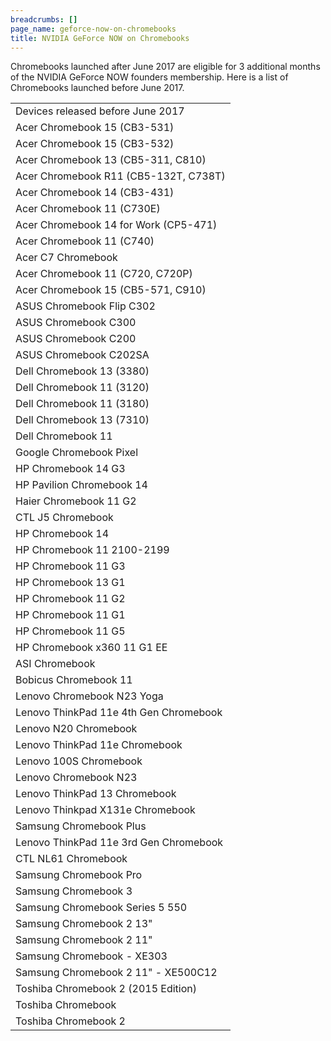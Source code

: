 ```yaml
---
breadcrumbs: []
page_name: geforce-now-on-chromebooks
title: NVIDIA GeForce NOW on Chromebooks
---
```


Chromebooks launched after June 2017 are eligible for 3 additional months of the
NVIDIA GeForce NOW founders membership. Here is a list of Chromebooks launched
before June 2017.

<table>
<tr>

<td>Devices released before June 2017</td>

</tr>
<tr>

<td>Acer Chromebook 15 (CB3-531)</td>

</tr>
<tr>

<td>Acer Chromebook 15 (CB3-532)</td>

</tr>
<tr>

<td>Acer Chromebook 13 (CB5-311, C810)</td>

</tr>
<tr>

<td>Acer Chromebook R11 (CB5-132T, C738T)</td>

</tr>
<tr>

<td>Acer Chromebook 14 (CB3-431)</td>

</tr>
<tr>

<td>Acer Chromebook 11 (C730E)</td>

</tr>
<tr>

<td>Acer Chromebook 14 for Work (CP5-471)</td>

</tr>
<tr>

<td>Acer Chromebook 11 (C740)</td>

</tr>
<tr>

<td>Acer C7 Chromebook</td>

</tr>
<tr>

<td>Acer Chromebook 11 (C720, C720P)</td>

</tr>
<tr>

<td>Acer Chromebook 15 (CB5-571, C910)</td>

</tr>
<tr>

<td>ASUS Chromebook Flip C302</td>

</tr>
<tr>

<td>ASUS Chromebook C300</td>

</tr>
<tr>

<td>ASUS Chromebook C200</td>

</tr>
<tr>

<td>ASUS Chromebook C202SA</td>

</tr>
<tr>

<td>Dell Chromebook 13 (3380)</td>

</tr>
<tr>

<td>Dell Chromebook 11 (3120)</td>

</tr>
<tr>

<td>Dell Chromebook 11 (3180)</td>

</tr>
<tr>

<td>Dell Chromebook 13 (7310)</td>

</tr>
<tr>

<td>Dell Chromebook 11</td>

</tr>
<tr>

<td>Google Chromebook Pixel</td>

</tr>
<tr>

<td>HP Chromebook 14 G3</td>

</tr>
<tr>

<td>HP Pavilion Chromebook 14</td>

</tr>
<tr>

<td>Haier Chromebook 11 G2</td>

</tr>
<tr>

<td>CTL J5 Chromebook</td>

</tr>
<tr>

<td>HP Chromebook 14</td>

</tr>
<tr>

<td>HP Chromebook 11 2100-2199</td>

</tr>
<tr>

<td>HP Chromebook 11 G3</td>

</tr>
<tr>

<td>HP Chromebook 13 G1</td>

</tr>
<tr>

<td>HP Chromebook 11 G2</td>

</tr>
<tr>

<td>HP Chromebook 11 G1</td>

</tr>
<tr>

<td>HP Chromebook 11 G5</td>

</tr>
<tr>

<td>HP Chromebook x360 11 G1 EE</td>

</tr>
<tr>

<td>ASI Chromebook</td>

</tr>
<tr>

<td>Bobicus Chromebook 11</td>

</tr>
<tr>

<td>Lenovo Chromebook N23 Yoga</td>

</tr>
<tr>

<td>Lenovo ThinkPad 11e 4th Gen Chromebook</td>

</tr>
<tr>

<td>Lenovo N20 Chromebook</td>

</tr>
<tr>

<td>Lenovo ThinkPad 11e Chromebook</td>

</tr>
<tr>

<td>Lenovo 100S Chromebook</td>

</tr>
<tr>

<td>Lenovo Chromebook N23</td>

</tr>
<tr>

<td>Lenovo ThinkPad 13 Chromebook</td>

</tr>
<tr>

<td>Lenovo Thinkpad X131e Chromebook</td>

</tr>
<tr>

<td>Samsung Chromebook Plus</td>

</tr>
<tr>

<td>Lenovo ThinkPad 11e 3rd Gen Chromebook</td>

</tr>
<tr>

<td>CTL NL61 Chromebook</td>

</tr>
<tr>

<td>Samsung Chromebook Pro</td>

</tr>
<tr>

<td>Samsung Chromebook 3</td>

</tr>
<tr>

<td>Samsung Chromebook Series 5 550</td>

</tr>
<tr>

<td>Samsung Chromebook 2 13"</td>

</tr>
<tr>

<td>Samsung Chromebook 2 11"</td>

</tr>
<tr>

<td>Samsung Chromebook - XE303</td>

</tr>
<tr>

<td>Samsung Chromebook 2 11" - XE500C12</td>

</tr>
<tr>

<td>Toshiba Chromebook 2 (2015 Edition)</td>

</tr>
<tr>

<td>Toshiba Chromebook</td>

</tr>
<tr>

<td>Toshiba Chromebook 2</td>

</tr>
</table>